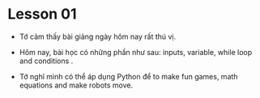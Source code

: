 # Lesson 01

- Tớ cảm thấy bài giảng ngày hôm nay rất thú vị.

- Hôm nay, bài học có những phần như sau: inputs, variable, while loop and conditions .

- Tớ nghĩ mình có thể áp dụng Python để to make fun games, math equations and make robots move.
